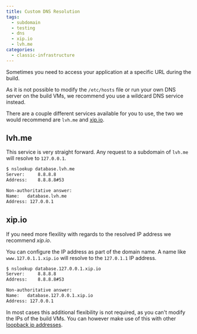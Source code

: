 ```yaml
---
title: Custom DNS Resolution
tags:
  - subdomain
  - testing
  - dns
  - xip.io
  - lvh.me
categories:
  - classic-infrastructure
---
```


Sometimes you need to access your application at a specific URL during the build.

As it is not possible to modify the `/etc/hosts` file or run your own DNS server on the build VMs, we recommend you use a wildcard DNS service instead.

There are a couple different services available for you to use, the two we would recommend are `lvh.me` and [xip.io](http://xip.io).

## lvh.me

This service is very straight forward. Any request to a subdomain of `lvh.me` will resolve to `127.0.0.1`.

```bash
$ nslookup database.lvh.me
Server:		8.8.8.8
Address:	8.8.8.8#53

Non-authoritative answer:
Name:	database.lvh.me
Address: 127.0.0.1
```

## xip.io

If you need more flexility with regards to the resolved IP address we recommend _xip.io_.

You can configure the IP address as part of the domain name. A name like `www.127.0.1.1.xip.io` will resolve to the `127.0.1.1` IP address.

```bash
$ nslookup database.127.0.0.1.xip.io
Server:		8.8.8.8
Address:	8.8.8.8#53

Non-authoritative answer:
Name:	database.127.0.0.1.xip.io
Address: 127.0.0.1
```

In most cases this additional flexibility is not required, as you can't modify the IPs of the build VMs. You can however make use of this with other [loopback ip addresses](https://en.wikipedia.org/wiki/Localhost).
